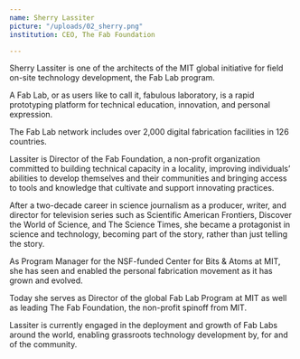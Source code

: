 ```yaml
---
name: Sherry Lassiter
picture: "/uploads/02_sherry.png"
institution: CEO, The Fab Foundation

---
```


Sherry Lassiter is one of the architects of the MIT global initiative for field on-site technology development, the Fab Lab program.

A Fab Lab, or as users like to call it, fabulous laboratory, is a rapid prototyping platform for technical education, innovation, and personal expression.

The Fab Lab network includes over 2,000 digital fabrication facilities in 126 countries.

Lassiter is Director of the Fab Foundation, a non-profit organization committed to building technical capacity in a locality, improving individuals’ abilities to develop themselves and their communities and bringing access to tools and knowledge that cultivate and support innovating practices.

After a two-decade career in science journalism as a producer, writer, and director for television series such as Scientific American Frontiers, Discover the World of Science, and The Science Times, she became a protagonist in science and technology, becoming part of the story, rather than just telling the story.

As Program Manager for the NSF-funded Center for Bits & Atoms at MIT, she has seen and enabled the personal fabrication movement as it has grown and evolved.

Today she serves as Director of the global Fab Lab Program at MIT as well as leading The Fab Foundation, the non-profit spinoff from MIT.

Lassiter is currently engaged in the deployment and growth of Fab Labs around the world, enabling grassroots technology development by, for and of the community.
